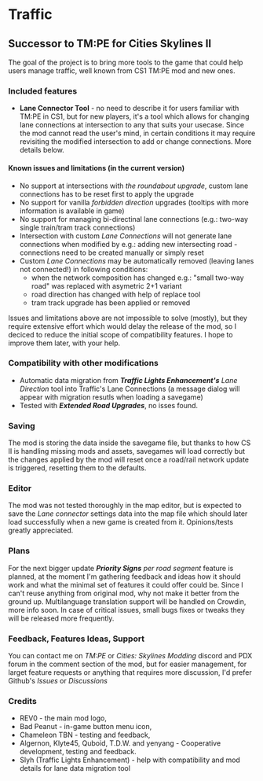﻿# Traffic

## Successor to TM:PE for Cities Skylines II

The goal of the project is to bring more tools to the game that could help users manage traffic, well known from CS1 TM:PE mod and new ones.

### Included features

- **Lane Connector Tool** - no need to describe it for users familiar with TM:PE in CS1, but for new players, it's a tool which allows for changing lane connections at intersection to any that suits your usecase. Since the mod cannot read the user's mind, in certain conditions it may require revisiting the modified intersection to add or change connections. More details below.

#### Known issues and limitations (in the current version)

- No support at intersections with _the roundabout upgrade_, custom lane connections has to be reset first to apply the upgrade
- No support for vanilla _forbidden direction_ upgrades (tooltips with more information is available in game)
- No support for managing bi-directinal lane connections (e.g.: two-way single train/tram track connections)
- Intersection with custom _Lane Connections_ will not generate lane connections when modified by e.g.: adding new intersecting road - connections need to be created manually or simply reset
- Custom _Lane Connections_ may be automatically removed (leaving lanes not connected!) in following conditions:
    - when the network composition has changed e.g.: "small two-way road" was replaced with asymetric 2+1 variant
    - road direction has changed with help of replace tool
    - tram track upgrade has been applied or removed

Issues and limitations above are not impossible to solve (mostly), but they require extensive effort which would delay the release of the mod, so I deciced to reduce the initial scope of compatibility features. I hope to improve them later, with your help.

### Compatibility with other modifications

- Automatic data migration from _**Traffic Lights Enhancement's** Lane Direction_ tool into Traffic's Lane Connections (a message dialog will appear with migration resutls when loading a savegame)
- Tested with _**Extended Road Upgrades**_, no isses found.

### Saving

The mod is storing the data inside the savegame file, but thanks to how CS II is handling missing mods and assets, savegames will load correctly but the changes applied by the mod will reset once a road/rail network update is triggered, resetting them to the defaults.

### Editor

The mod was not tested thoroughly in the map editor, but is expected to save the _Lane connector_ settings data into the map file which should later load successfully when a new game is created from it.
Opinions/tests greatly appreciated.

### Plans

For the next bigger update _**Priority Signs** per road segment_ feature is planned, at the moment I'm gathering feedback and ideas how it should work and what the minimal set of features it could offer could be. Since I can't reuse anything from original mod, why not make it better from the ground up.
Multilanguage translation support will be handled on Crowdin, more info soon.
In case of critical issues, small bugs fixes or tweaks they will be released more frequently.

### Feedback, Features Ideas, Support

You can contact me on _TM:PE_ or _Cities: Skylines Modding_ discord and PDX forum in the comment section of the mod, but for easier management, for larget feature requests or anything that requires more  discussion, I'd prefer Github's _Issues_ or _Discussions_

### Credits

- REV0 - the main mod logo,
- Bad Peanut - in-game button menu icon,
- Chameleon TBN - testing and feedback,
- Algernon, Klyte45, Quboid, T.D.W. and yenyang - Cooperative development, testing and feedback.
- Slyh (Traffic Lights Enhancement) - help with compatibility and mod details for lane data migration tool
